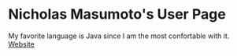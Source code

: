 # Nicholas Masumoto's User Page
My favorite language is Java since I am the most confortable with it.
[Website](https://nmasumot.github.io/LearningGitHub/)